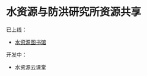 # 水资源与防洪研究所资源共享

已上线：

- [水资源图书馆](https://fsjwlf.github.io/WaterResources/WaterResourcesBooks)  

开发中：

- 水资源云课堂
